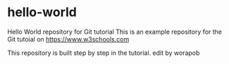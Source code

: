 # hello-world
Hello World repository for Git tutorial
This is an example repository for the Git tutoial on https://www.w3schools.com

This repository is built step by step in the tutorial.
edit by worapob
